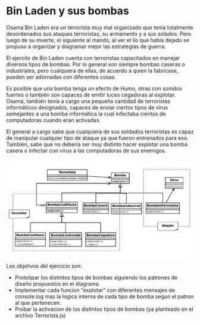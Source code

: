 # Bin Laden y sus bombas

Osama Bin Laden era un terrorista muy mal organizado que tenía totalmente desordenados sus ataques terroristas, su armamento y a sus solados. Pero luego de su muerte, el siguiente al mando, al ver el lío que había dejado se propuso a organizar y diagramar mejor las estrategias de guerra.

El ejercito de Bin Laden cuenta con terroristas capacitados en manejar diversos tipos de bombas. Por lo general son siempre bombas caseras o  industriales, pero cualquiera de ellas, de acuerdo a quien la fabricase, pueden ser adornadas con diferentes cosas. 

Es posible que una bomba tenga un efecto de Humo, otras con sonidos fuertes o también son capaces de emitir luces cegadoras al explotar. Osama, también tenía a cargo una pequeña cantidad de terroristas informáticos designados, capaces de enviar ciertos tipos de virus semejantes a una bomba informática la cual infectaba cientos de computadoras cuando eran activadas.

El general a cargo sabe que cualquiera de sus soldados terroristas es capaz de manipular cualquier tipo de ataque ya que fueron entrenados para eso. También, sabe que no debería ser muy distinto hacer explotar una bomba casera o infectar con virus a las computadoras de sus enemigos.

![Diagrama de Clases](diagrama.png?raw=true "Diagrama de Clases")

Los objetivos del ejercicio son:
- Prototipar los distintos tipos de bombas siguiendo los patrones de diseño propuestos en el diagrama.
- Implementar cada funcion "explotar" con diferentes mensajes de console.log mas la logica interna de cada tipo de bomba segun el patron al que pertenecen.
- Probar la activacion de los distintos tipos de bombas (ya planteado en el archivo Terrorista.js)

